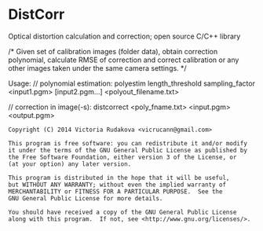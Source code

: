 DistCorr
========

Optical distortion calculation and correction; open source C/C++ library

/* Given set of calibration images (folder data), obtain correction polynomial, 
calculate RMSE of correction and correct calibration or any other images 
taken under the same camera settings. */

Usage:
// polynomial estimation:
polyestim length_threshold sampling_factor <input1.pgm> [input2.pgm...] <polyout_filename.txt>

// correction in image(-s):
distcorrect <poly_fname.txt> <input.pgm> <output.pgm>

    Copyright (C) 2014 Victoria Rudakova <vicrucann@gmail.com>

    This program is free software: you can redistribute it and/or modify
    it under the terms of the GNU General Public License as published by
    the Free Software Foundation, either version 3 of the License, or
    (at your option) any later version.

    This program is distributed in the hope that it will be useful,
    but WITHOUT ANY WARRANTY; without even the implied warranty of
    MERCHANTABILITY or FITNESS FOR A PARTICULAR PURPOSE.  See the
    GNU General Public License for more details.

    You should have received a copy of the GNU General Public License
    along with this program.  If not, see <http://www.gnu.org/licenses/>.

